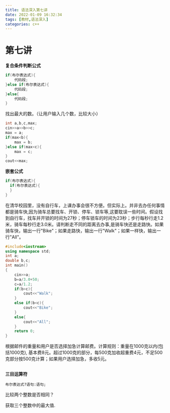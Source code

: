 ```yaml
---
title: 语法深入第七讲
date: 2022-01-09 16:32:34
tags: [教材,语法深入] 
categories: c++
---
```


# 第七讲

**复合条件判断公式**

```c++
if(布尔表达式){
    代码段;
}else if(布尔表达式){
    代码段;
}else{
    代码段;
}
```

找出最大的数。（让用户输入几个数，比较大小）

```c++
int a,b,c,max;
cin>>a>>b>>c;
max = a;
if(max<b){
    max = b;
}else if(max<c){
    max = c;
}
cout<<max;
```

**嵌套公式**

```c++
if(布尔表达式){
  if(布尔表达式){
  }
}
```

在清华校园里，没有自行车，上课办事会很不方便。但实际上。并非去办任何事情都是骑车快,因为骑车总要找车、开锁、停车、锁车等,这要耽误一些时间。假设找到自行车，找车并开锁的时间为27秒；停车锁车的时间为23秒；步行每秒行走1.2米，骑车每秒行走3.0米。请判断走不同的距离去办事,是骑车快还是走路快。如果骑车快，输出一行"Bike"；如果走路快，输出一行"Walk"；如果一样快，输出一行"All"。

```c++
#include<iostream>
using namespace std;
int a;
double b,c;
int main()
{
    cin>>a;
    b=a/3.0+50;
    c=a/1.2;
    if(b>c){
        cout<<"Walk";
    }
    else if(b<c){
        cout<<"Bike";
    }
    else{
        cout<<"All";
    }
    return 0;
}
```

根据邮件的重量和用户是否选择加急计算邮费。计算规则：重量在1000克以内(包括1000克), 基本费8元。超过1000克的部分，每500克加收超重费4元，不足500克部分按500克计算；如果用户选择加急，多收5元。

```c++
```

**三目运算符**

`布尔表达式?语句:语句;`

比较两个整数是否相同？

获取三个整数中的最大值.
